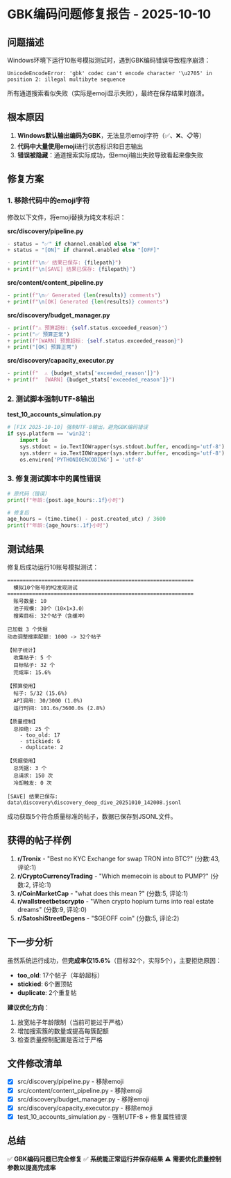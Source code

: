 # GBK编码问题修复报告 - 2025-10-10

## 问题描述

Windows环境下运行10账号模拟测试时，遇到GBK编码错误导致程序崩溃：

```
UnicodeEncodeError: 'gbk' codec can't encode character '\u2705' in position 2: illegal multibyte sequence
```

所有通道搜索看似失败（实际是emoji显示失败），最终在保存结果时崩溃。

## 根本原因

1. **Windows默认输出编码为GBK**，无法显示emoji字符（✅、❌、📋等）
2. **代码中大量使用emoji**进行状态标识和日志输出
3. **错误被隐藏**：通道搜索实际成功，但emoji输出失败导致看起来像失败

## 修复方案

### 1. 移除代码中的emoji字符

修改以下文件，将emoji替换为纯文本标识：

**src/discovery/pipeline.py**
```python
- status = "✅" if channel.enabled else "❌"
+ status = "[ON]" if channel.enabled else "[OFF]"

- print(f"\n✅ 结果已保存: {filepath}")
+ print(f"\n[SAVE] 结果已保存: {filepath}")
```

**src/content/content_pipeline.py**
```python
- print(f"\n✅ Generated {len(results)} comments")
+ print(f"\n[OK] Generated {len(results)} comments")
```

**src/discovery/budget_manager.py**
```python
- print(f"⚠️ 预算超标: {self.status.exceeded_reason}")
- print("✅ 预算正常")
+ print(f"[WARN] 预算超标: {self.status.exceeded_reason}")
+ print("[OK] 预算正常")
```

**src/discovery/capacity_executor.py**
```python
- print(f"  ⚠️ {budget_stats['exceeded_reason']}")
+ print(f"  [WARN] {budget_stats['exceeded_reason']}")
```

### 2. 测试脚本强制UTF-8输出

**test_10_accounts_simulation.py**
```python
# [FIX 2025-10-10] 强制UTF-8输出，避免GBK编码错误
if sys.platform == 'win32':
    import io
    sys.stdout = io.TextIOWrapper(sys.stdout.buffer, encoding='utf-8')
    sys.stderr = io.TextIOWrapper(sys.stderr.buffer, encoding='utf-8')
    os.environ['PYTHONIOENCODING'] = 'utf-8'
```

### 3. 修复测试脚本中的属性错误

```python
# 原代码（错误）
print(f"年龄:{post.age_hours:.1f}小时")

# 修复后
age_hours = (time.time() - post.created_utc) / 3600
print(f"年龄:{age_hours:.1f}小时")
```

## 测试结果

修复后成功运行10账号模拟测试：

```
============================================================
  模拟10个账号的M2发现测试
============================================================
  账号数量: 10
  池子规模: 30个（10×1×3.0）
  搜索目标: 32个帖子（含缓冲）

已加载 3 个凭据
动态调整搜索配额: 1000 -> 32个帖子

【帖子统计】
  收集帖子: 5 个
  目标帖子: 32 个
  完成率: 15.6%

【预算使用】
  帖子: 5/32 (15.6%)
  API调用: 30/3000 (1.0%)
  运行时间: 101.6s/3600.0s (2.8%)

【质量控制】
  总拒绝: 25 个
    - too_old: 17
    - stickied: 6
    - duplicate: 2

【凭据使用】
  总凭据: 3 个
  总请求: 150 次
  冷却触发: 0 次

[SAVE] 结果已保存: data\discovery\discovery_deep_dive_20251010_142008.jsonl
```

成功获取5个符合质量标准的帖子，数据已保存到JSONL文件。

## 获得的帖子样例

1. **r/Tronix** - "Best no KYC Exchange for swap TRON into BTC?" (分数:43, 评论:1)
2. **r/CryptoCurrencyTrading** - "Which memecoin is about to PUMP?" (分数:2, 评论:1)
3. **r/CoinMarketCap** - "what does this mean ?" (分数:5, 评论:1)
4. **r/wallstreetbetscrypto** - "When crypto hopium turns into real estate dreams" (分数:9, 评论:0)
5. **r/SatoshiStreetDegens** - "$GEOFF coin" (分数:5, 评论:2)

## 下一步分析

虽然系统运行成功，但**完成率仅15.6%**（目标32个，实际5个），主要拒绝原因：

- **too_old**: 17个帖子（年龄超标）
- **stickied**: 6个置顶帖
- **duplicate**: 2个重复帖

**建议优化方向**：
1. 放宽帖子年龄限制（当前可能过于严格）
2. 增加搜索簇的数量或提高每簇配额
3. 检查质量控制配置是否过于严格

## 文件修改清单

- [x] src/discovery/pipeline.py - 移除emoji
- [x] src/content/content_pipeline.py - 移除emoji
- [x] src/discovery/budget_manager.py - 移除emoji
- [x] src/discovery/capacity_executor.py - 移除emoji
- [x] test_10_accounts_simulation.py - 强制UTF-8 + 修复属性错误

## 总结

✅ **GBK编码问题已完全修复**
✅ **系统能正常运行并保存结果**
⚠️ **需要优化质量控制参数以提高完成率**

